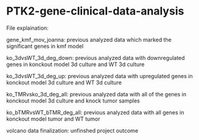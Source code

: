 # PTK2-gene-clinical-data-analysis
File explaination:

gene_kmf_mov_joanna: previous analyzed data which marked the significant genes in kmf model

ko_3dvsWT_3d_deg_down: previous analyzed data with downregulated genes in konckout model 3d culture and WT 3d culture 

ko_3dvsWT_3d_deg_up: previous analyzed data with upregulated genes in konckout model 3d culture and WT 3d culture 

ko_TMRvsko_3d_deg_all: previous analyzed data with all of the genes in konckout model 3d culture and knock tumor samples

ko_bTMRvsWT_bTMR_deg_all: previous analyzed data with all genes in konckout model tumor and WT tumor

volcano data finalization: unfinshed project outcome
